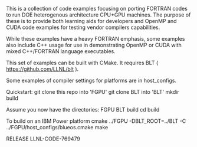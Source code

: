 This is a collection of code examples focusing on porting FORTRAN codes to run DOE heterogenous architecture CPU+GPU machines.  The purpose of these is to provide both learning aids for developers and OpenMP and CUDA code examples for testing vendor compilers capabilities.

While these examples have a heavy FORTRAN emphasis, some examples also include C++ usage for use in demonstrating OpenMP or CUDA with mixed C++/FORTRAN language executables.

This set of examples can be built with CMake.  It requires BLT ( https://github.com/LLNL/blt ).

Some examples of compiler settings for platforms are in host_configs.

Quickstart:
git clone this repo into 'FGPU'
git clone BLT into 'BLT'
mkdir build

Assume you now have the directories:
FGPU
BLT
build
cd build

To build on an IBM Power platform
cmake ../FGPU -DBLT_ROOT=../BLT -C ../FGPU/host_configs/blueos.cmake
make


RELEASE
LLNL-CODE-769479
